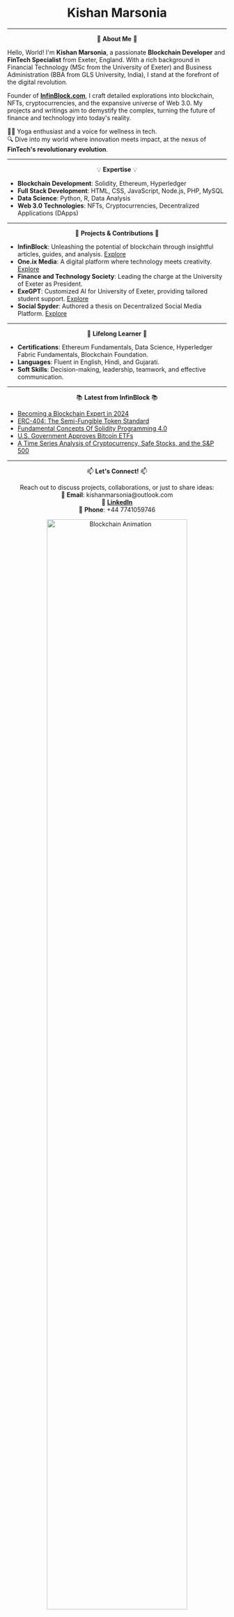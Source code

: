 <h1 align="center">Kishan Marsonia</h1>

<hr>

<p align="center">🌟 <b>About Me</b> 🌟</p>

<p>Hello, World! I'm <b>Kishan Marsonia</b>, a passionate <b>Blockchain Developer</b> and <b>FinTech Specialist</b> from Exeter, England. With a rich background in Financial Technology (MSc from the University of Exeter) and Business Administration (BBA from GLS University, India), I stand at the forefront of the digital revolution.</p>

<p>Founder of <a href="https://infinblock.com" target="_blank"><b>InfinBlock.com</b></a>, I craft detailed explorations into blockchain, NFTs, cryptocurrencies, and the expansive universe of Web 3.0. My projects and writings aim to demystify the complex, turning the future of finance and technology into today's reality.</p>

<p>🧘‍♂️ Yoga enthusiast and a voice for wellness in tech. </br>
  🔍 Dive into my world where innovation meets impact, at the nexus of <b>FinTech's revolutionary evolution</b>.</p>

<hr>
<p align="center">💡 <b>Expertise</b> 💡</p>

<ul>
  <li><b>Blockchain Development</b>: Solidity, Ethereum, Hyperledger</li>
  <li><b>Full Stack Development</b>: HTML, CSS, JavaScript, Node.js, PHP, MySQL</li>
  <li><b>Data Science</b>: Python, R, Data Analysis</li>
  <li><b>Web 3.0 Technologies</b>: NFTs, Cryptocurrencies, Decentralized Applications (DApps)</li>
</ul>
<hr>
<p align="center">🎯 <b>Projects & Contributions</b> 🎯</p>

<ul>
  <li><b>InfinBlock</b>: Unleashing the potential of blockchain through insightful articles, guides, and analysis. <a href="https://infinblock.com" target="_blank">Explore</a></li>
  <li><b>One.ix Media</b>: A digital platform where technology meets creativity. <a href="https://oneixmedia.com" target="_blank">Explore</a></li>
  <li><b>Finance and Technology Society</b>: Leading the charge at the University of Exeter as President.</li>
  <li><b>ExeGPT</b>: Customized AI for University of Exeter, providing tailored student support. <a href="https://chat.openai.com/g/g-szwDhBcmf-exegpt" target="_blank">Explore</a></li>
  <li><b>Social Spyder</b>: Authored a thesis on Decentralized Social Media Platform. <a href="https://drive.google.com/file/d/1T45bDQWmxuAbKakI_OLGCB-ft9JvBe9N/view?usp=sharing" target="_blank">Explore</a></li>
  
</ul>
<hr>
<p align="center">🌱 <b>Lifelong Learner</b> 🌱</p>

<ul>
  <li><b>Certifications</b>: Ethereum Fundamentals, Data Science, Hyperledger Fabric Fundamentals, Blockchain Foundation.</li>
  <li><b>Languages</b>: Fluent in English, Hindi, and Gujarati.</li>
  <li><b>Soft Skills</b>: Decision-making, leadership, teamwork, and effective communication.</li>
</ul>
<hr>
<p align="center">📚 <b>Latest from InfinBlock</b> 📚</p>

<!-- Dynamic content block starts -->
<ul>
  <li><a href="https://infinblock.com/index.php/2024/01/21/becoming-a-blockchain-expert-in-2024/">Becoming a Blockchain Expert in 2024</a></li>
  <li><a href="https://infinblock.com/index.php/2024/02/18/erc-404-the-semi-fungible-token-standard/">ERC-404: The Semi-Fungible Token Standard</a></li>
  <li><a href="https://infinblock.com/index.php/2024/02/17/fundamental-conceptsof-solidity-programming-4-0/">Fundamental Concepts Of Solidity Programming 4.0</a></li>
  <li><a href="https://infinblock.com/index.php/2024/01/10/u-s-government-approves-bitcoin-etfs/">U.S. Government Approves Bitcoin ETFs</a></li>
  <li><a href="https://infinblock.com/index.php/2024/01/20/a-time-series-analysis-of-cryptocurrency-safe-stocks-and-the-sp-500/">A Time Series Analysis of Cryptocurrency, Safe Stocks, and the S&P 500</a></li>
</ul>
<!-- Dynamic content block ends -->
<hr>
<p align="center">📫 <b>Let's Connect!</b> 📫</p>

<p align="center">
  Reach out to discuss projects, collaborations, or just to share ideas:
  <br>
  📧 <b>Email</b>: kishanmarsonia@outlook.com
  <br>
  🔗 <a href="https://www.linkedin.com/in/kishan-marsonia" target="_blank"><b>LinkedIn</b></a>
  <br>
  📱 <b>Phone</b>: +44 7741059746
</p>

<p align="center">
  <img src="https://i.imgur.com/7T9364v.gif" alt="Blockchain Animation" style="width:80%;height:auto;"/>
</p>

<p align="center">
  <a href="https://github.com/kishan-ix"><img src="https://i.pinimg.com/originals/b5/1b/78/b51b78ecc9e5711274931774e433b5e6.png" alt="GitHub Profile" width="50" height="50"/></a>
  &nbsp;&nbsp;&nbsp;
  <a href="https://www.linkedin.com/in/kishan-marsonia"><img src="https://encrypted-tbn0.gstatic.com/images?q=tbn:ANd9GcTNKuiimQJDa3ZF1PTPzicXL9WnLslKWAyI9g&usqp=CAU" alt="LinkedIn Profile" width="50" height="50"/></a>
</p>

<hr>

<p align="center">
  <b>Empowering Innovation | Transforming the Future Together</b>
</p>

